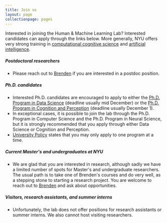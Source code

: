 ```yaml
---
title: Join us
layout: page
collectionpage: pages
---
```

Interested in joining the Human & Machine Learning Lab? Interested candidates can apply through the links below. More generally, NYU offers very strong training in [computational cognitive science](http://nyuccl.org/cogsci/) and [artificial intelligence](https://wp.nyu.edu/cilvr/).

##### Postdoctoral researchers
- Please reach out to [Brenden](https://cims.nyu.edu/~brenden/) if you are interested in a postdoc position.

##### Ph.D. candidates
- Interested Ph.D. candidates are encouraged to apply to either the 
[Ph.D. Program in Data Science](https://cds.nyu.edu/admissions/phd-requirements/) (deadline usually mid December) 
or the [Ph.D. Program in Cognition and Perception](http://as.nyu.edu/psychology/graduate/phd-cognition-perception.html) (deadline usually  December 1).
- In exceptional cases, it is possible to join the lab through the Ph.D. Program in Computer Science and the Ph.D. Program in Neural Science, but it is strongly recommended that you apply through either Data Science or Cognition and Perception.
- [University Policy](http://gsas.nyu.edu/admissions/gsas-application-resource-center/nyu-gsas-general-application-policies.html#3) states that you may only apply to one program at a time.

##### Current Master's and undergraduates at NYU
- We are glad that you are interested in research, although sadly we have a limited number of spots for Master's and undergraduate researchers. The usual path is to take one of Brenden's courses and do very well, as a stepping stone to starting a research project. You are welcome to reach out to [Brenden](https://cims.nyu.edu/~brenden/) and ask about opportunities.

##### Visitors, research assistants, and summer interns
- Unfortunately, the lab does not offer positions for research assistants or summer interns. We also cannot host visiting researchers.